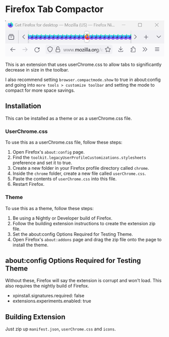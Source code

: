 # Firefox Tab Compactor


![Example Of Tabs](./doc/Screenshot%202024-04-17%20145356.png)

This is an extension that uses userChrome.css to allow tabs to significantly decrease in size in the toolbar.

I also recommend setting `browser.compactmode.show` to true in about:config and going into `more tools > customize toolbar` and setting the mode to compact for more space savings.


## Installation
This can be installed as a theme or as a userChrome.css file.

### UserChrome.css
To use this as a userChrome.css file, follow these steps:
1. Open Firefox's `about:config` page.
2. Find the `toolkit.legacyUserProfileCustomizations.stylesheets` preference and set it to true.
3. Create a new folder in your Firefox profile directory called `chrome`.
4. Inside the `chrome` folder, create a new file called `userChrome.css`.
5. Paste the contents of `userChrome.css` into this file.
6. Restart Firefox.

### Theme
To use this as a theme, follow these steps:
1. Be using a Nightly or Developer build of Firefox.
2. Follow the building extension instructions to create the extension zip file.
3. Set the about:config Options Required for Testing Theme.
4. Open Firefox's `about:addons` page and drag the zip file onto the page to install the theme.

## about:config Options Required for Testing Theme
Without these, Firefox will say the extension is corrupt and won't load. This also requires the nightly build of Firefox.
* xpinstall.signatures.required: false
* extensions.experiments.enabled: true


## Building Extension
Just zip up `manifest.json`, `userChrome.css` and `icons`.